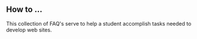 ## How to ...

This collection of FAQ's serve to help a student accomplish tasks needed to develop web sites.
 




